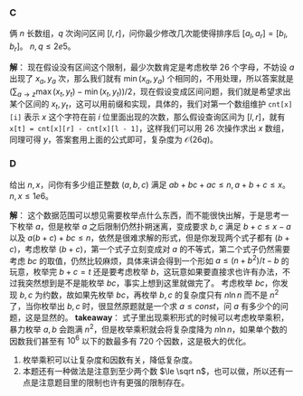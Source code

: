 ### C
俩 $n$ 长数组，$q$ 次询问区间 $[l, r]$，问你最少修改几次能使得排序后 $[a_l, a_r] = [b_l, b_r]$。
$n, q \le 2e5$。

**解**：
现在假设没有区间这个限制，最少次数肯定是考虑枚举 26 个字母，不妨设 $a$ 出现了 $x_a, y_a$ 次，那么我们就有 $\min(x_a, y_a)$ 个相同的，不用处理，所以答案就是 $(\sum_{a \to z} \max(x_t, y_t) - \min(x_t, y_t))/2$，现在假设变成区间问题，我们就是希望求出某个区间的 $x_t, y_t$，这可以用前缀和实现，具体的，我们对第一个数组维护 `cnt[x][i]` 表示 $x$ 这个字符在前 $i$ 位里面出现的次数，那么假设查询区间为 $[l, r]$，就有 `x[t] = cnt[x][r] - cnt[x][l - 1]`，这样我们可以用 26 次操作求出 $x$ 数组，同理可得 $y$，答案套用上面的公式即可，复杂度为 $\mathcal O(26q)$。

### D
给出 $n, x$，问你有多少组正整数 $(a, b, c)$ 满足 $ab + bc + ac \le n, a + b + c \le x$。
$n, x \le 1e6$。

**解**：
这个数据范围可以想见需要枚举点什么东西，而不能很快出解，于是思考一下枚举 $a$，但是枚举 $a$ 之后限制仍然扑朔迷离，变成要求 $b,c$ 满足 $b + c \le x - a$ 以及 $a(b + c) + bc \le n$，依然是很难求解的形式，但是你发现两个式子都有 $(b + c)$，考虑枚举 $(b + c)$，第一个式子立刻变成对 $a$ 的不等式，第二个式子仍然需要考虑 $bc$ 的取值，仍然比较麻烦，具体来讲会得到一个形如 $a \le (n + b^2) /t - b$ 的玩意，枚举完 $b + c = t$ 还是要考虑枚举 $b$，这玩意如果要直接求也许有办法，不过我突然想到是不是能枚举 $bc$，事实上想到这里就做完了。
考虑枚举 $bc$，你发现 $b, c$ 为约数，故如果先枚举 $bc$，再枚举 $b, c$ 的复杂度只有 $n \ln n$ 而不是 $n^2$ 了，当你枚举出 $b, c$ 时，很显然原题就是一个求 $a \le const$，问 $a$ 有多少个的问题，这是显然的。
**takeaway**：
式子里出现乘积形式的时候可以考虑枚举乘积，暴力枚举 $a, b$ 会跑满 $n^2$，但是枚举乘积就会将复杂度降为 $n \ln n$，如果单个数的因数我们甚至有 $10^6$ 以下的数最多有 $720$ 个因数，这是极大的优化。
1. 枚举乘积可以让复杂度和因数有关，降低复杂度。
2. 本题还有一种做法是注意到至少两个数 $\le \sqrt n$，也可以做，所以还有一点是注意题目里的限制也许有更强的限制存在。
